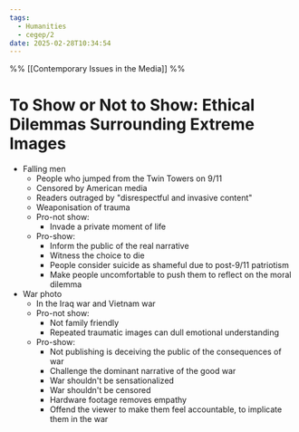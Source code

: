 ```yaml
---
tags:
  - Humanities
  - cegep/2
date: 2025-02-28T10:34:54
---
```


%% [[Contemporary Issues in the Media]] %%

# To Show or Not to Show: Ethical Dilemmas Surrounding Extreme Images

- Falling men
	- People who jumped from the Twin Towers on 9/11
	- Censored by American media
	- Readers outraged by "disrespectful and invasive content"
	- Weaponisation of trauma
	- Pro-not show:
		- Invade a private moment of life
	- Pro-show:
		- Inform the public of the real narrative
		- Witness the choice to die
		- People consider suicide as shameful due to post-9/11 patriotism
		- Make people uncomfortable to push them to reflect on the moral dilemma
- War photo
	- In the Iraq war and Vietnam war
	- Pro-not show:
		- Not family friendly
		- Repeated traumatic images can dull emotional understanding
	- Pro-show:
		- Not publishing is deceiving the public of the consequences of war
		- Challenge the dominant narrative of the good war
		- War shouldn't be sensationalized
		- War shouldn't be censored
		- Hardware footage removes empathy
		- Offend the viewer to make them feel accountable, to implicate them in the war

